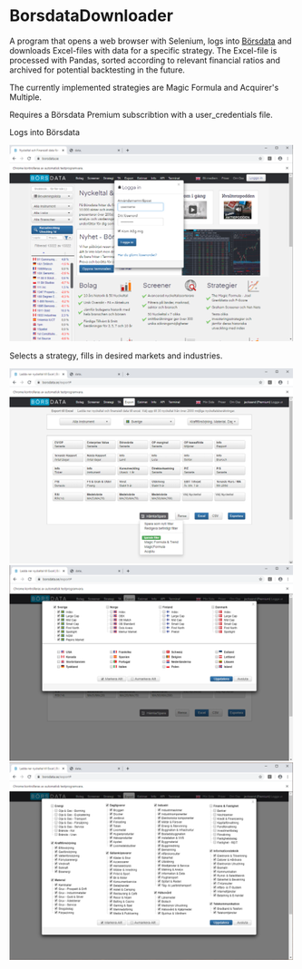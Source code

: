 # BorsdataDownloader

A program that opens a web browser with Selenium, logs into [Börsdata](www.borsdata.se) and downloads Excel-files with data for a specific strategy. The Excel-file is processed with Pandas, sorted according to relevant financial ratios and archived for potential backtesting in the future.

The currently implemented strategies are Magic Formula and Acquirer's Multiple.

Requires a Börsdata Premium subscribtion with a user_credentials file.

Logs into Börsdata

<img src="https://github.com/hataloo/BorsdataDownloader/blob/master/BorsdataShowcase/Login.png" width="500">

Selects a strategy, fills in desired markets and industries.

<img src="https://github.com/hataloo/BorsdataDownloader/blob/master/BorsdataShowcase/SelectStrat.png" width="500">
<img src="https://github.com/hataloo/BorsdataDownloader/blob/master/BorsdataShowcase/SelectMarket.png" width="500">
<img src="https://github.com/hataloo/BorsdataDownloader/blob/master/BorsdataShowcase/SelectIndustry.png" width="500">

